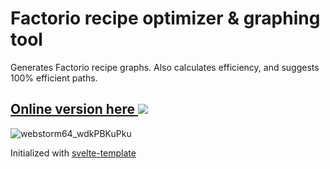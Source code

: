 # Factorio recipe optimizer & graphing tool

Generates Factorio recipe graphs. Also calculates efficiency, and suggests 100% efficient paths.

## [Online version here <img src="https://github.com/13x1/factorio_graph/actions/workflows/deploy.yml/badge.svg" align=bottom>](https://13x1.github.io/factorio_graph/craft)

![webstorm64_wdkPBKuPku](https://github.com/13x1/factorio_graph/assets/133508953/fa7a0ca7-48ed-466b-9898-2e48c5e8c141)


Initialized with
[svelte-template](https://github.com/13x1/svelte-template)
